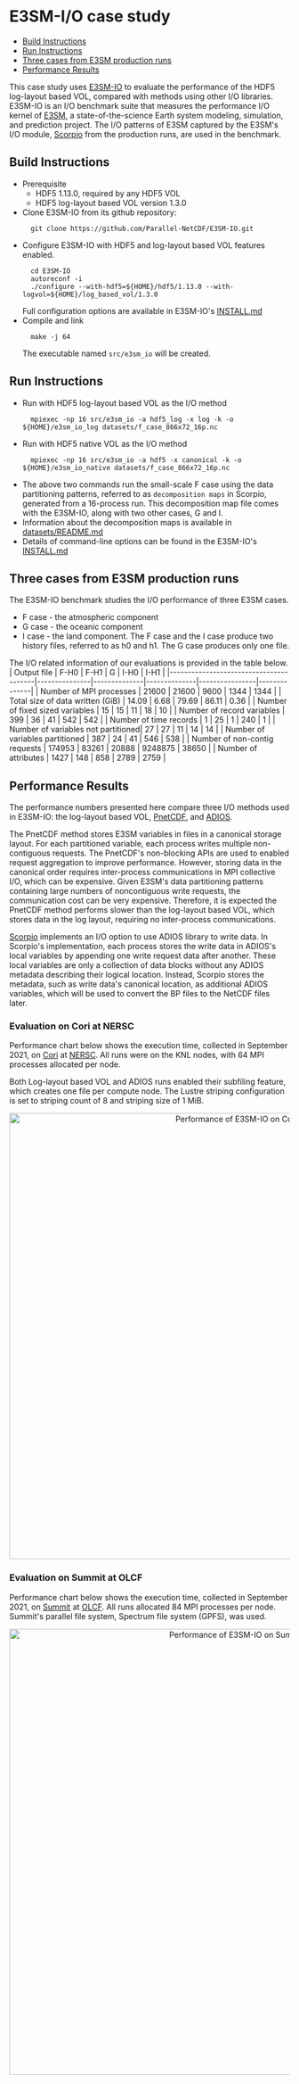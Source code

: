 # E3SM-I/O case study

* [Build Instructions](#build-instructions)
* [Run Instructions](#run-instructions)
* [Three cases from E3SM production runs](#three-cases-from-e3sm-production-runs)
* [Performance Results](#performance-results)

This case study uses [E3SM-IO](https://github.com/Parallel-NetCDF/E3SM-IO) to evaluate the
performance of the HDF5 log-layout based VOL, compared with methods using other I/O libraries.
E3SM-IO is an I/O benchmark suite that measures the performance I/O kernel of
[E3SM](https://github.com/E3SM-Project/E3SM), a state-of-the-science Earth system modeling,
simulation, and prediction project. The I/O patterns of E3SM captured by the E3SM's I/O module,
[Scorpio](https://github.com/E3SM-Project/scorpio) from the production runs, are used in the benchmark.

## Build Instructions
* Prerequisite
  + HDF5 1.13.0, required by any HDF5 VOL
  + HDF5 log-layout based VOL version 1.3.0
* Clone E3SM-IO from its github repository:
  ```
    git clone https://github.com/Parallel-NetCDF/E3SM-IO.git
  ```
* Configure E3SM-IO with HDF5 and log-layout based VOL features enabled.
  ```
    cd E3SM-IO
    autoreconf -i
    ./configure --with-hdf5=${HOME}/hdf5/1.13.0 --with-logvol=${HOME}/log_based_vol/1.3.0
  ```
  Full configuration options are available in E3SM-IO's
  [INSTALL.md](https://github.com/Parallel-NetCDF/E3SM-IO/blob/master/INSTALL.md)
* Compile and link
  ```
    make -j 64
  ```
  The executable named `src/e3sm_io` will be created.

## Run Instructions
* Run with HDF5 log-layout based VOL as the I/O method
  ```
    mpiexec -np 16 src/e3sm_io -a hdf5_log -x log -k -o ${HOME}/e3sm_io_log datasets/f_case_866x72_16p.nc
  ```
* Run with HDF5 native VOL as the I/O method
  ```
    mpiexec -np 16 src/e3sm_io -a hdf5 -x canonical -k -o ${HOME}/e3sm_io_native datasets/f_case_866x72_16p.nc
  ```
* The above two commands run the small-scale F case using the data partitioning patterns,
  referred to as `decomposition maps` in Scorpio, generated from a 16-process run. This
  decomposition map file comes with the E3SM-IO, along with two other cases, G and I.
* Information about the decomposition maps is available in
  [datasets/README.md](https://github.com/Parallel-NetCDF/E3SM-IO/blob/master/datasets/README.md)
* Details of command-line options can be found in the E3SM-IO's
  [INSTALL.md](https://github.com/Parallel-NetCDF/E3SM-IO/blob/master/INSTALL.md#run-command)

## Three cases from E3SM production runs
The E3SM-IO benchmark studies the I/O performance of three E3SM cases. 
* F case - the atmospheric component
* G case - the oceanic component
* I case - the land component.
The F case and the I case produce two history files, referred to as h0 and h1.
The G case produces only one file.

The I/O related information of our evaluations is provided in the table below.
|     Output file                        |     F-H0      |     F-H1     |     G        |     I-H0       |     I-H1     |
|----------------------------------------|---------------|--------------|--------------|----------------|--------------|
|     Number of MPI processes            |     21600     |     21600    |     9600     |     1344       |     1344     |
|     Total size of data written (GiB)   |     14.09     |     6.68     |     79.69    |     86.11      |     0.36     |
|     Number of fixed sized variables    |     15        |     15       |     11       |     18         |     10       |
|     Number of record variables         |     399       |     36       |     41       |     542        |     542      |
|     Number of time records             |     1         |     25       |     1        |     240        |     1        |
|     Number of variables not partitioned|     27        |     27       |     11       |     14         |     14       |
|     Number of variables partitioned    |     387       |     24       |     41       |     546        |     538      |
|     Number of non-contig requests      |     174953    |     83261    |     20888    |     9248875    |     38650    |
|     Number of attributes               |     1427      |     148      |     858      |     2789       |     2759     |

## Performance Results
The performance numbers presented here compare three I/O methods used in E3SM-IO:
the log-layout based VOL, [PnetCDF](https://github.com/Parallel-NetCDF/PnetCDF),
and [ADIOS](https://github.com/ornladios/ADIOS2).

The PnetCDF method stores E3SM variables in files in a canonical storage layout.
For each partitioned variable, each process writes multiple non-contiguous requests.
The PnetCDF's non-blocking APIs are used to enabled request aggregation to improve
performance.
However, storing data in the canonical order requires inter-process communications
in MPI collective I/O, which can be expensive.
Given E3SM's data partitioning patterns containing large numbers of noncontiguous write
requests, the communication cost can be very expensive.
Therefore, it is expected the PnetCDF method performs slower than the log-layout based
VOL, which stores data in the log layout, requiring no inter-process communications.

[Scorpio](https://github.com/E3SM-Project/scorpio) implements an I/O option to use
ADIOS library to write data.
In Scorpio's implementation, each process stores the write data in ADIOS's local
variables by appending one write request data after another.
These local variables are only a collection of data blocks without any ADIOS metadata
describing their logical location.
Instead, Scorpio stores the metadata, such as write data's canonical location, as
additional ADIOS variables, which will be used to convert the BP files to the NetCDF
files later.

### Evaluation on Cori at NERSC
Performance chart below shows the execution time, collected in September 2021, on
[Cori](https://docs.nersc.gov/systems/cori/) at [NERSC](https://www.nersc.gov).
All runs were on the KNL nodes, with 64 MPI processes allocated per node.

Both Log-layout based VOL and ADIOS runs enabled their subfiling feature, which
creates one file per compute node.
The Lustre striping configuration is set to striping count of 8 and striping
size of 1 MiB.

<p align="center">
<img align="center" src="e3sm_cori_wr.jpg" alt="Performance of E3SM-IO on Cori" width="800">
</p>

### Evaluation on Summit at OLCF
Performance chart below shows the execution time, collected in September 2021, on
[Summit](https://www.olcf.ornl.gov/summit/) at [OLCF](https://www.olcf.ornl.gov/).
All runs allocated 84 MPI processes per node.
Summit's parallel file system, Spectrum file system (GPFS), was used.

<p align="center">
<img align="center" src="e3sm_summit_wr.jpg" alt="Performance of E3SM-IO on Summit" width="800">
</p>
